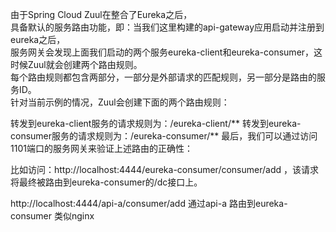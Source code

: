 

由于Spring Cloud Zuul在整合了Eureka之后，  
具备默认的服务路由功能，即：当我们这里构建的api-gateway应用启动并注册到eureka之后，    
服务网关会发现上面我们启动的两个服务eureka-client和eureka-consumer，这时候Zuul就会创建两个路由规则。  
每个路由规则都包含两部分，一部分是外部请求的匹配规则，另一部分是路由的服务ID。  
针对当前示例的情况，Zuul会创建下面的两个路由规则：

转发到eureka-client服务的请求规则为：/eureka-client/**
转发到eureka-consumer服务的请求规则为：/eureka-consumer/**
最后，我们可以通过访问1101端口的服务网关来验证上述路由的正确性：
  
  
比如访问：http://localhost:4444/eureka-consumer/consumer/add  ，该请求将最终被路由到eureka-consumer的/dc接口上。  

http://localhost:4444/api-a/consumer/add   通过api-a 路由到eureka-consumer  类似nginx

